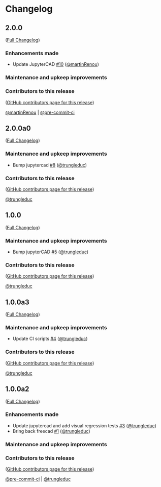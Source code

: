 # Changelog

<!-- <START NEW CHANGELOG ENTRY> -->

## 2.0.0

([Full Changelog](https://github.com/jupytercad/JupyterCAD-FreeCAD/compare/v2.0.0a0...c7b2060ae1754a4061916d8e0c5f00dd5bcd58c1))

### Enhancements made

- Update JupyterCAD [#10](https://github.com/jupytercad/JupyterCAD-FreeCAD/pull/10) ([@martinRenou](https://github.com/martinRenou))

### Maintenance and upkeep improvements

### Contributors to this release

([GitHub contributors page for this release](https://github.com/jupytercad/JupyterCAD-FreeCAD/graphs/contributors?from=2024-02-28&to=2024-07-02&type=c))

[@martinRenou](https://github.com/search?q=repo%3Ajupytercad%2FJupyterCAD-FreeCAD+involves%3AmartinRenou+updated%3A2024-02-28..2024-07-02&type=Issues) | [@pre-commit-ci](https://github.com/search?q=repo%3Ajupytercad%2FJupyterCAD-FreeCAD+involves%3Apre-commit-ci+updated%3A2024-02-28..2024-07-02&type=Issues)

<!-- <END NEW CHANGELOG ENTRY> -->

## 2.0.0a0

([Full Changelog](https://github.com/jupytercad/jupytercad-freecad/compare/v1.0.0...9f98946a94d3867630a106211c30bfb453b1378d))

### Maintenance and upkeep improvements

- Bump jupytercad [#8](https://github.com/jupytercad/jupytercad-freecad/pull/8) ([@trungleduc](https://github.com/trungleduc))

### Contributors to this release

([GitHub contributors page for this release](https://github.com/jupytercad/jupytercad-freecad/graphs/contributors?from=2024-01-12&to=2024-02-28&type=c))

[@trungleduc](https://github.com/search?q=repo%3Ajupytercad%2Fjupytercad-freecad+involves%3Atrungleduc+updated%3A2024-01-12..2024-02-28&type=Issues)

## 1.0.0

([Full Changelog](https://github.com/jupytercad/jupytercad-freecad/compare/v1.0.0a3...9d5186e8d40721b464ca83a7051d4d0a580e932e))

### Maintenance and upkeep improvements

- Bump jupyterCAD [#5](https://github.com/jupytercad/jupytercad-freecad/pull/5) ([@trungleduc](https://github.com/trungleduc))

### Contributors to this release

([GitHub contributors page for this release](https://github.com/jupytercad/jupytercad-freecad/graphs/contributors?from=2024-01-02&to=2024-01-12&type=c))

[@trungleduc](https://github.com/search?q=repo%3Ajupytercad%2Fjupytercad-freecad+involves%3Atrungleduc+updated%3A2024-01-02..2024-01-12&type=Issues)

## 1.0.0a3

([Full Changelog](https://github.com/jupytercad/jupytercad-freecad/compare/v1.0.0a2...819560810e99705f93bbc13bd55c2b5d05a0b013))

### Maintenance and upkeep improvements

- Update CI scripts [#4](https://github.com/jupytercad/jupytercad-freecad/pull/4) ([@trungleduc](https://github.com/trungleduc))

### Contributors to this release

([GitHub contributors page for this release](https://github.com/jupytercad/jupytercad-freecad/graphs/contributors?from=2024-01-02&to=2024-01-02&type=c))

[@trungleduc](https://github.com/search?q=repo%3Ajupytercad%2Fjupytercad-freecad+involves%3Atrungleduc+updated%3A2024-01-02..2024-01-02&type=Issues)

## 1.0.0a2

([Full Changelog](https://github.com/jupytercad/jupytercad-freecad/compare/0f4b13f354b5d2f418f92a5cd36bbd4872b3f26c...199767266111c271179fac9fc41d731297949cfa))

### Enhancements made

- Update jupytercad and add visual regression tests [#3](https://github.com/jupytercad/jupytercad-freecad/pull/3) ([@trungleduc](https://github.com/trungleduc))
- Bring back freecad [#1](https://github.com/jupytercad/jupytercad-freecad/pull/1) ([@trungleduc](https://github.com/trungleduc))

### Maintenance and upkeep improvements

### Contributors to this release

([GitHub contributors page for this release](https://github.com/jupytercad/jupytercad-freecad/graphs/contributors?from=2023-11-17&to=2024-01-02&type=c))

[@pre-commit-ci](https://github.com/search?q=repo%3Ajupytercad%2Fjupytercad-freecad+involves%3Apre-commit-ci+updated%3A2023-11-17..2024-01-02&type=Issues) | [@trungleduc](https://github.com/search?q=repo%3Ajupytercad%2Fjupytercad-freecad+involves%3Atrungleduc+updated%3A2023-11-17..2024-01-02&type=Issues)
